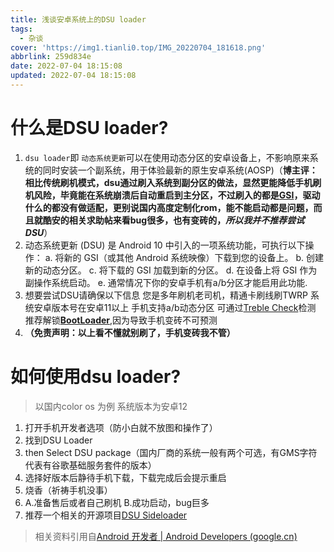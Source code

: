 ```yaml
---
title: 浅谈安卓系统上的DSU loader
tags:
  - 杂谈
cover: 'https://img1.tianli0.top/IMG_20220704_181618.png'
abbrlink: 259d834e
date: 2022-07-04 18:15:08
updated: 2022-07-04 18:15:08
---
```

# 什么是DSU loader?

1. `dsu loader`即 `动态系统更新`可以在使用动态分区的安卓设备上，不影响原来系统的同时安装一个副系统，用于体验最新的原生安卓系统(AOSP)（**博主评：相比传统刷机模式，dsu通过刷入系统到副分区的做法，显然更能降低手机刷机风险，毕竟能在系统崩溃后自动重启到主分区，不过刷入的都是[GSI](https://blog.csdn.net/weixin_39839478/article/details/111232514 "什么是GSI？")，驱动什么的都没有做适配，更别说国内高度定制化rom，能不能启动都是问题，而且就酷安的相关求助帖来看bug很多，也有变砖的，*所以我并不推荐尝试DSU***）
2. 动态系统更新 (DSU) 是 Android 10 中引入的一项系统功能，可执行以下操作：
   a. 将新的 GSI（或其他 Android 系统映像）下载到您的设备上。
   b. 创建新的动态分区。
   c. 将下载的 GSI 加载到新的分区。
   d. 在设备上将 GSI 作为副操作系统启动。
   e. 通常情况下你的安卓手机有a/b分区才能启用此功能.
3. 想要尝试DSU请确保以下信息
   您是多年刷机老司机，精通卡刷线刷TWRP
   系统安卓版本号在安卓11以上
   手机支持a/b动态分区 可通过[Treble Check](https://play.google.com/store/apps/details?id=com.kevintresuelo.treble)检测
   推荐解锁[**BootLoader**](https://baike.baidu.com/item/Bootloader/8733520),因为导致手机变砖不可预测
4. **（免责声明：以上看不懂就别刷了，手机变砖我不管）**

# 如何使用dsu loader?

> 以国内color os 为例 系统版本为安卓12

1. 打开手机开发者选项（防小白就不放图和操作了）
2. 找到DSU Loader
3. then Select DSU package（国内厂商的系统一般有两个可选，有GMS字符代表有谷歌基础服务套件的版本）
4. 选择好版本后静待手机下载，下载完成后会提示重启
5. 烧香（祈祷手机没事）
6. A.准备售后或者自己刷机 B.成功启动，bug巨多
7. 推荐一个相关的开源项目[DSU Sideloader](https://github.com/VegaBobo/DSU-Sideloader)


> 相关资料引用自[Android 开发者  |  Android Developers (google.cn)](https://developer.android.google.cn/?hl=zh-cn)
